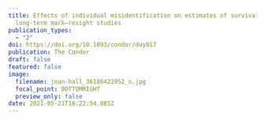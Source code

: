 ```yaml
---
title: Effects of individual misidentification on estimates of survival in
  long-term mark–resight studies
publication_types:
  - "2"
doi: https://doi.org/10.1093/condor/duy017
publication: The Condor
draft: false
featured: false
image:
  filename: jean-hall_36186421952_o.jpg
  focal_point: BOTTOMRIGHT
  preview_only: false
date: 2021-05-21T16:22:54.085Z
---
```


